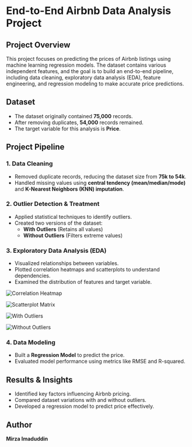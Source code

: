 # End-to-End Airbnb Data Analysis Project

## Project Overview

This project focuses on predicting the prices of Airbnb listings using machine learning regression models. The dataset contains various independent features, and the goal is to build an end-to-end pipeline, including data cleaning, exploratory data analysis (EDA), feature engineering, and regression modeling to make accurate price predictions.

## Dataset

- The dataset originally contained **75,000** records.
- After removing duplicates, **54,000** records remained.
- The target variable for this analysis is **Price**.

## Project Pipeline

### 1. Data Cleaning

- Removed duplicate records, reducing the dataset size from **75k to 54k**.
- Handled missing values using **central tendency (mean/median/mode)** and **K-Nearest Neighbors (KNN) imputation**.

### 2. Outlier Detection & Treatment

- Applied statistical techniques to identify outliers.
- Created two versions of the dataset:
  - **With Outliers** (Retains all values)
  - **Without Outliers** (Filters extreme values)

### 3. Exploratory Data Analysis (EDA)

- Visualized relationships between variables.
- Plotted correlation heatmaps and scatterplots to understand dependencies.
- Examined the distribution of features and target variable.

![Correlation Heatmap](https://raw.githubusercontent.com/Imadmirza/Airbnb-Price-Prediction-using-Regression/main/correlation_heatmap.jpg)

![Scatterplot Matrix](https://raw.githubusercontent.com/Imadmirza/Airbnb-Price-Prediction-using-Regression/main/scatterplot_matrix.jpg)

![With Outliers](https://raw.githubusercontent.com/Imadmirza/Airbnb-Price-Prediction-using-Regression/main/With_Outlier.jpg)

![Without Outliers](https://raw.githubusercontent.com/Imadmirza/Airbnb-Price-Prediction-using-Regression/main/Without_Outlier.jpg)


### 4. Data Modeling

- Built a **Regression Model** to predict the price.
- Evaluated model performance using metrics like RMSE and R-squared.


## Results & Insights

- Identified key factors influencing Airbnb pricing.
- Compared dataset variations with and without outliers.
- Developed a regression model to predict price effectively.

## Author

**Mirza Imaduddin**
